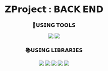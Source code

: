 <div align="center">

# 𝗭𝗣𝗿𝗼𝗷𝗲𝗰𝘁 : 𝗕𝗔𝗖𝗞 𝗘𝗡𝗗



### 🔧𝗨𝗦𝗜𝗡𝗚 𝗧𝗢𝗢𝗟𝗦
<img src="https://img.shields.io/badge/INTELLIJ%20IDE-000000?style=flat-square&logo=intellijidea&logoColor=white"/>
<img src="https://img.shields.io/badge/GITHUB-181717?style=flat-square&logo=github&logoColor=white"/>


### 📚𝗨𝗦𝗜𝗡𝗚 𝗟𝗜𝗕𝗥𝗔𝗥𝗜𝗘𝗦
<img src="https://img.shields.io/badge/JAVA-0078D6?style=flat-square"/>
<img src="https://img.shields.io/badge/SPRING%20BOOT-6DB33F?style=flat-square&logo=springboot&logoColor=white"/>
<img src="https://img.shields.io/badge/DATA%20JPA-6DB33F?style=flat-square&logo=spring&logoColor=white"/>
<img src="https://img.shields.io/badge/SPRING%20SECURITY-6DB33F?style=flat-square&logo=spring&logoColor=white"/>
<img src="https://img.shields.io/badge/MYSQL-4479A1?style=flat-square&logo=mysql&logoColor=white"/>

</div>
